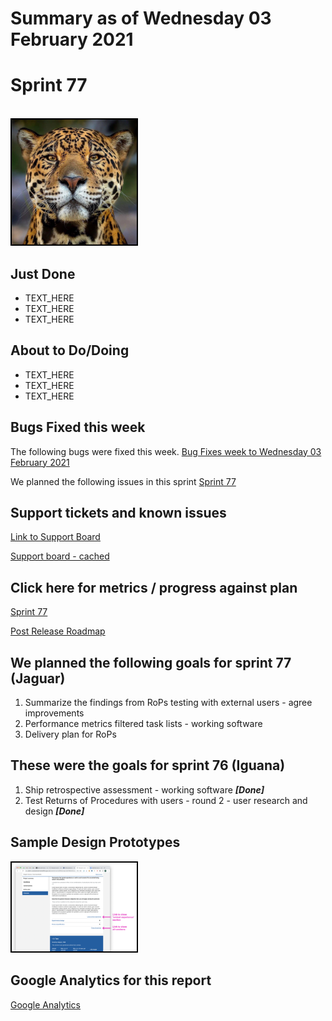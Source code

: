 # Summary as of Wednesday 03 February 2021 

# Sprint 77
<br>
<img src="graphs/jaguar.jpg" alt="HTML5 Icon" width="200" style="border:2px solid black">
<br>

## Just Done
* TEXT_HERE
* TEXT_HERE
* TEXT_HERE

## About to Do/Doing
* TEXT_HERE
* TEXT_HERE
* TEXT_HERE

## Bugs Fixed this week
The following bugs were fixed this week.
[Bug Fixes week to Wednesday 03 February 2021](graphs/bugs03022021.png)

We planned the following issues in this sprint 
[Sprint 77](graphs/sprint03022021.png)

## Support tickets and known issues
[Link to Support Board](https://collaboration.homeoffice.gov.uk/jira/secure/RapidBoard.jspa?rapidView=1717&selectedIssue=ASSB-253)

[Support board - cached](graphs/supportBoard03022021.png)

## Click here for metrics / progress against plan
[Sprint 77](graphs/progress03022021.png)

[Post Release Roadmap](graphs/roadmap03022021.png)
## We planned the following goals for sprint 77 (Jaguar)
1. Summarize the findings from RoPs testing with external users - agree improvements 
2. Performance metrics filtered task lists - working software 
3. Delivery plan for RoPs

## These were the goals for sprint 76 (Iguana)
1. Ship retrospective assessment - working software ***[Done]***
2. Test Returns of Procedures with users - round 2 - user research and design ***[Done]***

## Sample Design Prototypes
<a href="graphs/proto1_03022021.png"><img src="graphs/proto1_03022021.png" alt="HTML5 Icon" width="200" style="border:2px solid black"></a>
<br>

## Google Analytics for this report
[Google Analytics](graphs/GA03022021.png)

